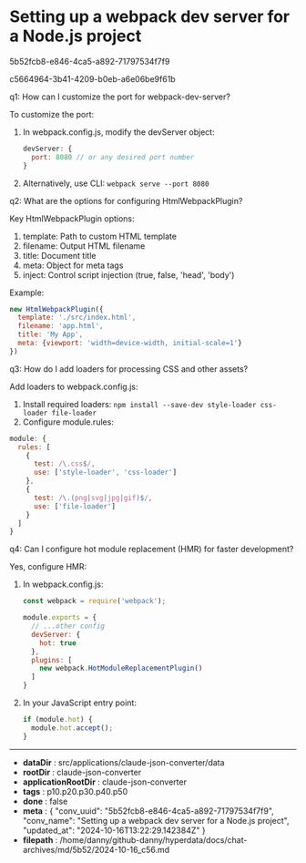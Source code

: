 # Setting up a webpack dev server for a Node.js project

5b52fcb8-e846-4ca5-a892-71797534f7f9

c5664964-3b41-4209-b0eb-a6e06be9f61b

 q1: How can I customize the port for webpack-dev-server?

To customize the port:
1. In webpack.config.js, modify the devServer object:
   ```javascript
   devServer: {
     port: 8080 // or any desired port number
   }
   ```
2. Alternatively, use CLI: `webpack serve --port 8080`

q2: What are the options for configuring HtmlWebpackPlugin?

Key HtmlWebpackPlugin options:
1. template: Path to custom HTML template
2. filename: Output HTML filename
3. title: Document title
4. meta: Object for meta tags
5. inject: Control script injection (true, false, 'head', 'body')

Example:
```javascript
new HtmlWebpackPlugin({
  template: './src/index.html',
  filename: 'app.html',
  title: 'My App',
  meta: {viewport: 'width=device-width, initial-scale=1'}
})
```

q3: How do I add loaders for processing CSS and other assets?

Add loaders to webpack.config.js:
1. Install required loaders: `npm install --save-dev style-loader css-loader file-loader`
2. Configure module.rules:

```javascript
module: {
  rules: [
    {
      test: /\.css$/,
      use: ['style-loader', 'css-loader']
    },
    {
      test: /\.(png|svg|jpg|gif)$/,
      use: ['file-loader']
    }
  ]
}
```

q4: Can I configure hot module replacement (HMR) for faster development?

Yes, configure HMR:
1. In webpack.config.js:
   ```javascript
   const webpack = require('webpack');
   
   module.exports = {
     // ...other config
     devServer: {
       hot: true
     },
     plugins: [
       new webpack.HotModuleReplacementPlugin()
     ]
   }
   ```
2. In your JavaScript entry point:
   ```javascript
   if (module.hot) {
     module.hot.accept();
   }
   ```

---

* **dataDir** : src/applications/claude-json-converter/data
* **rootDir** : claude-json-converter
* **applicationRootDir** : claude-json-converter
* **tags** : p10.p20.p30.p40.p50
* **done** : false
* **meta** : {
  "conv_uuid": "5b52fcb8-e846-4ca5-a892-71797534f7f9",
  "conv_name": "Setting up a webpack dev server for a Node.js project",
  "updated_at": "2024-10-16T13:22:29.142384Z"
}
* **filepath** : /home/danny/github-danny/hyperdata/docs/chat-archives/md/5b52/2024-10-16_c56.md